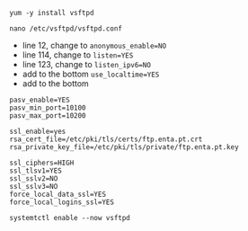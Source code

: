 ```
yum -y install vsftpd
```
```
nano /etc/vsftpd/vsftpd.conf
```
* line 12, change to `anonymous_enable=NO`
* line 114, change to `listen=YES`
* line 123, change to `listen_ipv6=NO`
* add to the bottom `use_localtime=YES`
* add to the bottom
```
pasv_enable=YES
pasv_min_port=10100
pasv_max_port=10200
```
```
ssl_enable=yes
rsa_cert_file=/etc/pki/tls/certs/ftp.enta.pt.crt
rsa_private_key_file=/etc/pki/tls/private/ftp.enta.pt.key
```
```
ssl_ciphers=HIGH
ssl_tlsv1=YES
ssl_sslv2=NO
ssl_sslv3=NO
force_local_data_ssl=YES
force_local_logins_ssl=YES
```
```
systemtctl enable --now vsftpd
```
